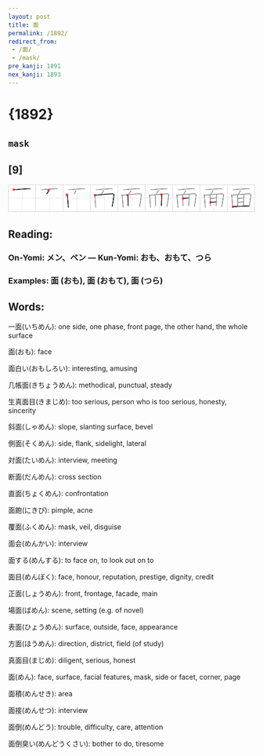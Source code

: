 ```yaml
---
layout: post
title: 面
permalink: /1892/
redirect_from:
 - /面/
 - /mask/
pre_kanji: 1891
nex_kanji: 1893
---
```


# {1892}

## `mask`

## [9]

<div class="stroke"><img src="../images/E99DA2.png" /></div>

## Reading:

### On-Yomi: メン、ベン &mdash; Kun-Yomi: おも、おもて、つら

### Examples: 面 (おも), 面 (おもて), 面 (つら)

## Words:

一面(いちめん): one side, one phase, front page, the other hand, the whole surface

面(おも): face

面白い(おもしろい): interesting, amusing

几帳面(きちょうめん): methodical, punctual, steady

生真面目(きまじめ): too serious, person who is too serious, honesty, sincerity

斜面(しゃめん): slope, slanting surface, bevel

側面(そくめん): side, flank, sidelight, lateral

対面(たいめん): interview, meeting

断面(だんめん): cross section

直面(ちょくめん): confrontation

面皰(にきび): pimple, acne

覆面(ふくめん): mask, veil, disguise

面会(めんかい): interview

面する(めんする): to face on, to look out on to

面目(めんぼく): face, honour, reputation, prestige, dignity, credit

正面(しょうめん): front, frontage, facade, main

場面(ばめん): scene, setting (e.g. of novel)

表面(ひょうめん): surface, outside, face, appearance

方面(ほうめん): direction, district, field (of study)

真面目(まじめ): diligent, serious, honest

面(めん): face, surface, facial features, mask, side or facet, corner, page

面積(めんせき): area

面接(めんせつ): interview

面倒(めんどう): trouble, difficulty, care, attention

面倒臭い(めんどうくさい): bother to do, tiresome
